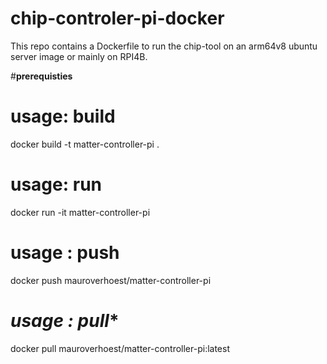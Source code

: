# chip-controler-pi-docker
This repo contains a Dockerfile to run the chip-tool on an arm64v8 ubuntu server image or mainly on RPI4B.



#**prerequisties**



# **usage: build**
docker build -t matter-controller-pi .

# **usage: run**
docker run -it matter-controller-pi

# **usage : push**
docker push mauroverhoest/matter-controller-pi

#  *usage : pull**
docker pull mauroverhoest/matter-controller-pi:latest
